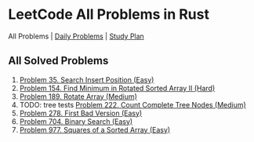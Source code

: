LeetCode All Problems in Rust
=============================

All Problems | [Daily Problems](DAILY) | [Study Plan](STUDY_PLAN)

All Solved Problems
-------------------

1. [Problem 35. Search Insert Position (Easy)](problem_0035/README)
2. [Problem 154. Find Minimum in Rotated Sorted Array II (Hard)](problem_0154/README)
3. [Problem 189. Rotate Array (Medium)](problem_0189/README)
4. TODO: tree tests [Problem 222. Count Complete Tree Nodes (Medium)](problem_0222/README)
5. [Problem 278. First Bad Version (Easy)](problem_0278/README)
6. [Problem 704. Binary Search (Easy)](problem_0704/README)
7. [Problem 977. Squares of a Sorted Array (Easy)](problem_0977/README)
